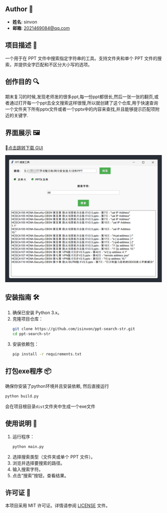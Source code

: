 ## Author 👤
- **姓名**: sinvon
- **邮箱**: 2021469084@qq.com

## 项目描述 📝
一个用于在 PPT 文件中搜索指定字符串的工具。支持文件夹和单个 PPT 文件的搜索，并提供全字匹配和不区分大小写的选项。

## 创作目的 🔍

期末复习的时候,发现老师发的很多ppt,每一份ppt都很长,然后一张一张的翻页,或者通过打开每一个ppt去全文搜索这样很慢,所以就创建了这个仓库,用于快速查询一个文件夹下所有pptx文件或者一个pptx中的内容来查找,并且能够提示匹配项附近的关键字.

## 界面展示 🖼️
🔗<a href="https://github.com/isinvon/ppt-search-str/releases">点击跳转下载 GUI</a>

<img src="./image/image.png" alt="gui界面">

## 安装指南 🛠️
1. 确保已安装 Python 3.x。
2. 克隆项目仓库：
   ```bash
   git clone https://github.com/isinvon/ppt-search-str.git
   cd ppt-search-str
   ```
3. 安装依赖包：
   ```bash
   pip install -r requirements.txt
   ```
## 打包exe程序 📦

确保你安装了python环境并且安装依赖, 然后直接运行
```bash
python build.py
```
会在项目根目录`dist`文件夹中生成一个exe文件
## 使用说明 📖
1. 运行程序：
   ```bash
   python main.py
   ```
2. 选择搜索类型（文件夹或单个 PPT 文件）。
3. 浏览并选择要搜索的路径。
4. 输入搜索字符。
5. 点击“搜索”按钮，查看结果。

## 许可证 📜
本项目采用 MIT 许可证。详情请参阅 [LICENSE](LICENSE) 文件。